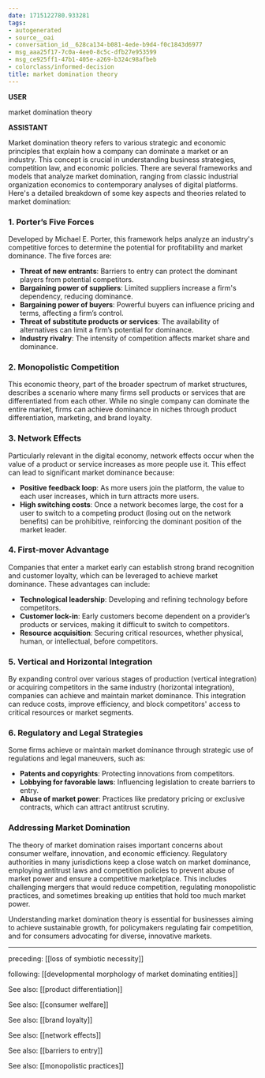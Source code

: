 ```yaml
---
date: 1715122780.933281
tags:
- autogenerated
- source__oai
- conversation_id__628ca134-b081-4ede-b9d4-f0c1843d6977
- msg_aaa25f17-7c0a-4ee0-8c5c-dfb27e953599
- msg_ce925ff1-47b1-405e-a269-b324c98afbeb
- colorclass/informed-decision
title: market domination theory
---
```


**USER**

market domination theory


**ASSISTANT**

Market domination theory refers to various strategic and economic principles that explain how a company can dominate a market or an industry. This concept is crucial in understanding business strategies, competition law, and economic policies. There are several frameworks and models that analyze market domination, ranging from classic industrial organization economics to contemporary analyses of digital platforms. Here's a detailed breakdown of some key aspects and theories related to market domination:

### 1. **Porter’s Five Forces**

Developed by Michael E. Porter, this framework helps analyze an industry's competitive forces to determine the potential for profitability and market dominance. The five forces are:
- **Threat of new entrants**: Barriers to entry can protect the dominant players from potential competitors.
- **Bargaining power of suppliers**: Limited suppliers increase a firm's dependency, reducing dominance.
- **Bargaining power of buyers**: Powerful buyers can influence pricing and terms, affecting a firm’s control.
- **Threat of substitute products or services**: The availability of alternatives can limit a firm’s potential for dominance.
- **Industry rivalry**: The intensity of competition affects market share and dominance.

### 2. **Monopolistic Competition**

This economic theory, part of the broader spectrum of market structures, describes a scenario where many firms sell products or services that are differentiated from each other. While no single company can dominate the entire market, firms can achieve dominance in niches through product differentiation, marketing, and brand loyalty.

### 3. **Network Effects**

Particularly relevant in the digital economy, network effects occur when the value of a product or service increases as more people use it. This effect can lead to significant market dominance because:
- **Positive feedback loop**: As more users join the platform, the value to each user increases, which in turn attracts more users.
- **High switching costs**: Once a network becomes large, the cost for a user to switch to a competing product (losing out on the network benefits) can be prohibitive, reinforcing the dominant position of the market leader.

### 4. **First-mover Advantage**

Companies that enter a market early can establish strong brand recognition and customer loyalty, which can be leveraged to achieve market dominance. These advantages can include:
- **Technological leadership**: Developing and refining technology before competitors.
- **Customer lock-in**: Early customers become dependent on a provider’s products or services, making it difficult to switch to competitors.
- **Resource acquisition**: Securing critical resources, whether physical, human, or intellectual, before competitors.

### 5. **Vertical and Horizontal Integration**

By expanding control over various stages of production (vertical integration) or acquiring competitors in the same industry (horizontal integration), companies can achieve and maintain market dominance. This integration can reduce costs, improve efficiency, and block competitors' access to critical resources or market segments.

### 6. **Regulatory and Legal Strategies**

Some firms achieve or maintain market dominance through strategic use of regulations and legal maneuvers, such as:
- **Patents and copyrights**: Protecting innovations from competitors.
- **Lobbying for favorable laws**: Influencing legislation to create barriers to entry.
- **Abuse of market power**: Practices like predatory pricing or exclusive contracts, which can attract antitrust scrutiny.

### Addressing Market Domination

The theory of market domination raises important concerns about consumer welfare, innovation, and economic efficiency. Regulatory authorities in many jurisdictions keep a close watch on market dominance, employing antitrust laws and competition policies to prevent abuse of market power and ensure a competitive marketplace. This includes challenging mergers that would reduce competition, regulating monopolistic practices, and sometimes breaking up entities that hold too much market power.

Understanding market domination theory is essential for businesses aiming to achieve sustainable growth, for policymakers regulating fair competition, and for consumers advocating for diverse, innovative markets.


---

preceding: [[loss of symbiotic necessity]]  


following: [[developmental morphology of market dominating entities]]

See also: [[product differentiation]]


See also: [[consumer welfare]]


See also: [[brand loyalty]]


See also: [[network effects]]


See also: [[barriers to entry]]


See also: [[monopolistic practices]]